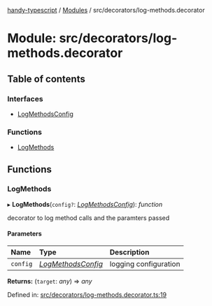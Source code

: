 [handy-typescript](../README.md) / [Modules](../modules.md) / src/decorators/log-methods.decorator

# Module: src/decorators/log-methods.decorator

## Table of contents

### Interfaces

- [LogMethodsConfig](../interfaces/src_decorators_log_methods_decorator.logmethodsconfig.md)

### Functions

- [LogMethods](src_decorators_log_methods_decorator.md#logmethods)

## Functions

### LogMethods

▸ **LogMethods**(`config?`: [*LogMethodsConfig*](../interfaces/src_decorators_log_methods_decorator.logmethodsconfig.md)): *function*

decorator to log method calls and the paramters passed

#### Parameters

| Name | Type | Description |
| :------ | :------ | :------ |
| `config` | [*LogMethodsConfig*](../interfaces/src_decorators_log_methods_decorator.logmethodsconfig.md) | logging configuration |

**Returns:** (`target`: *any*) => *any*

Defined in: [src/decorators/log-methods.decorator.ts:19](https://github.com/robbiemu/handy-typescript/blob/1dd3e37/src/decorators/log-methods.decorator.ts#L19)
